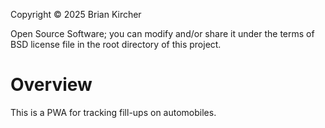 Copyright &copy; 2025 Brian Kircher

Open Source Software; you can modify and/or share it under the terms of BSD
license file in the root directory of this project.

# Overview

This is a PWA for tracking fill-ups on automobiles.
